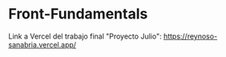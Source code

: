 # Front-Fundamentals
Link a Vercel del trabajo final "Proyecto Julio": https://reynoso-sanabria.vercel.app/
